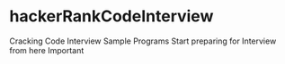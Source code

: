 # hackerRankCodeInterview
Cracking Code Interview Sample Programs
Start preparing for Interview from here
Important
